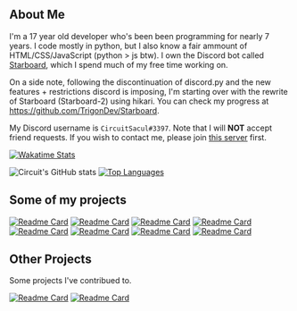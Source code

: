 ## About Me
I'm a 17 year old developer who's been been programming for nearly 7 years. I code mostly in python, but I also know a fair ammount of HTML/CSS/JavaScript (python > js btw). I own the Discord bot called [Starboard](https://top.gg/bot/700796664276844612), which I spend much of my free time working on.

On a side note, following the discontinuation of discord.py and the new features + restrictions discord is imposing, I'm starting over with the rewrite of Starboard (Starboard-2) using hikari. You can check my progress at https://github.com/TrigonDev/Starboard.

My Discord username is `CircuitSacul#3397`. Note that I will **NOT** accept friend requests. If you wish to contact me, please join [this server](https://discord.gg/dGAzZDaTS9) first.

[![Wakatime Stats](https://wakatime.com/badge/user/3e0ed069-7498-4ab0-9b74-d5ac8e4a364b.svg)](https://wakatime.com/@3e0ed069-7498-4ab0-9b74-d5ac8e4a364b)

![Circuit's GitHub stats](https://github-readme-stats-one-bice.vercel.app/api?username=CircuitSacul&theme=dracula&show_icons=true&include_all_commits=true&count_private=true&role=OWNER,ORGANIZATION_MEMBER,COLLABORATOR)
[![Top Languages](https://github-readme-stats.vercel.app/api/top-langs/?username=CircuitSacul&show_icons=true&theme=dracula)](https://github.com/anuraghazra/github-readme-stats)

## Some of my projects
[![Readme Card](https://github-readme-stats.vercel.app/api/pin/?username=TrigonDev&repo=Starboard&theme=dracula)](https://github.com/TrigonDev/Starboard)
[![Readme Card](https://github-readme-stats.vercel.app/api/pin/?username=TrigonDev&repo=Melody&theme=dracula)](https://github.com/TrigonDev/Melody)
[![Readme Card](https://github-readme-stats.vercel.app/api/pin/?username=TrigonDev&repo=Minigames&theme=dracula)](https://github.com/TrigonDev/Minigames)
[![Readme Card](https://github-readme-stats.vercel.app/api/pin/?username=TrigonDev&repo=GrammarBot&theme=dracula)](https://github.com/TrigonDev/GrammarBot)
[![Readme Card](https://github-readme-stats.vercel.app/api/pin/?username=TrigonDev&repo=apgorm&theme=dracula)](https://github.com/TrigonDev/apgorm)
[![Readme Card](https://github-readme-stats.vercel.app/api/pin/?username=TrigonDev&repo=hikari-clusters&theme=dracula)](https://github.com/TrigonDev/hikari-clusters)
[![Readme Card](https://github-readme-stats.vercel.app/api/pin/?username=TrigonDev&repo=pycooldown&theme=dracula)](https://github.com/TrigonDev/pycooldown)
[![Readme Card](https://github-readme-stats.vercel.app/api/pin/?username=CircuitSacul&repo=IvyCraft&theme=dracula)](https://github.com/CircuitSacul/IvyCraft)

## Other Projects
Some projects I've contribued to.

[![Readme Card](https://github-readme-stats.vercel.app/api/pin/?username=magpie-dev&repo=hikari-crescent&theme=dracula)](https://github.com/magpie-dev/hikari-crescent)
[![Readme Card](https://github-readme-stats.vercel.app/api/pin/?username=Sigmanificient&repo=mCodingBot&theme=dracula)](https://github.com/Sigmanificient/mCodingBot)
